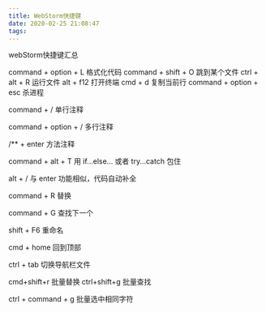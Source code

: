 ```yaml
---
title: WebStorm快捷键
date: 2020-02-25 21:08:47
tags:
---
```


webStorm快捷键汇总
<!-- more -->
command + option + L 格式化代码
command + shift + O 跳到某个文件
ctrl + alt + R 运行文件
alt + f12 打开终端
cmd + d 复制当前行
command + option + esc 杀进程

command + / 单行注释

command + option + / 多行注释

/** + enter 方法注释

command + alt + T 用 if...else... 或者 try...catch 包住

alt + / 与 enter 功能相似，代码自动补全

command + R 替换

command + G 查找下一个

shift + F6 重命名

cmd + home 回到顶部

ctrl + tab 切换导航栏文件

cmd+shift+r 批量替换
ctrl+shift+g 批量查找

ctrl + command + g 批量选中相同字符
